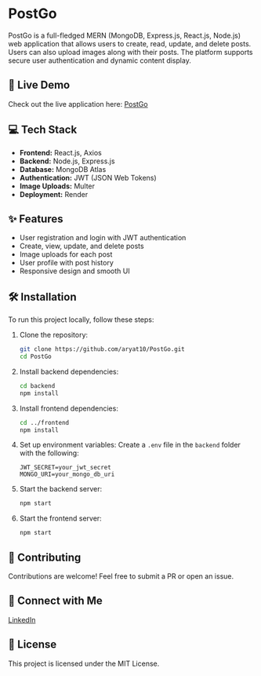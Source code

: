 # PostGo

PostGo is a full-fledged MERN (MongoDB, Express.js, React.js, Node.js) web application that allows users to create, read, update, and delete posts. Users can also upload images along with their posts. The platform supports secure user authentication and dynamic content display.

## 🚀 Live Demo
Check out the live application here: [PostGo](https://postgo-11-jyrn.onrender.com/)

## 💻 Tech Stack
- **Frontend:** React.js, Axios
- **Backend:** Node.js, Express.js
- **Database:** MongoDB Atlas
- **Authentication:** JWT (JSON Web Tokens)
- **Image Uploads:** Multer
- **Deployment:** Render

## ✨ Features
- User registration and login with JWT authentication
- Create, view, update, and delete posts
- Image uploads for each post
- User profile with post history
- Responsive design and smooth UI

## 🛠️ Installation
To run this project locally, follow these steps:

1. Clone the repository:
   ```bash
   git clone https://github.com/aryat10/PostGo.git
   cd PostGo
   ```

2. Install backend dependencies:
   ```bash
   cd backend
   npm install
   ```

3. Install frontend dependencies:
   ```bash
   cd ../frontend
   npm install
   ```

4. Set up environment variables:
   Create a `.env` file in the `backend` folder with the following:
   ```env
   JWT_SECRET=your_jwt_secret
   MONGO_URI=your_mongo_db_uri
   ```

5. Start the backend server:
   ```bash
   npm start
   ```

6. Start the frontend server:
   ```bash
   npm start
   ```

## 🤝 Contributing
Contributions are welcome! Feel free to submit a PR or open an issue.

## 💼 Connect with Me
[LinkedIn](https://www.linkedin.com/in/aryatsrivastavaweb/)

## 📄 License
This project is licensed under the MIT License.
